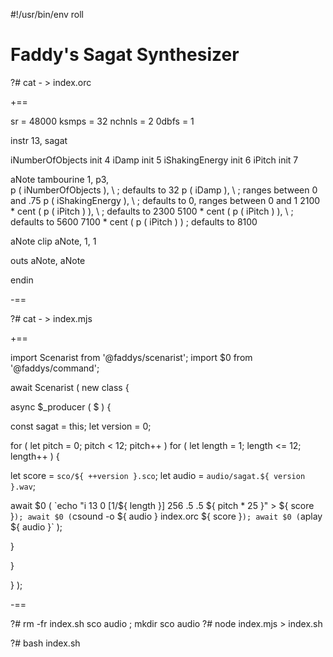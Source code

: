 #!/usr/bin/env roll

# Faddy's Sagat Synthesizer

?# cat - > index.orc

+==

sr = 48000
ksmps = 32
nchnls = 2
0dbfs = 1

instr 13, sagat

iNumberOfObjects init 4
iDamp init 5
iShakingEnergy init 6
iPitch init 7

aNote tambourine 1, p3, \
p ( iNumberOfObjects ), \ ; defaults to 32
p ( iDamp ), \ ; ranges between 0 and .75
p ( iShakingEnergy ), \ ; defaults to 0, ranges between 0 and 1
2100 * cent ( p ( iPitch ) ), \ ; defaults to 2300
5100 * cent ( p ( iPitch ) ), \ ; defaults to 5600
7100 * cent ( p ( iPitch ) ) ; defaults to 8100

aNote clip aNote, 1, 1

outs aNote, aNote

endin

-==

?# cat - > index.mjs

+==

import Scenarist from '@faddys/scenarist';
import $0 from '@faddys/command';

await Scenarist ( new class {

async $_producer ( $ ) {

const sagat = this;
let version = 0;

for ( let pitch = 0; pitch < 12; pitch++ )
for ( let length = 1; length <= 12; length++ ) {

let score = `sco/${ ++version }.sco`;
let audio = `audio/sagat.${ version }.wav`;

await $0 ( `echo "i 13 0 [1/${ length }] 256 .5 .5 ${ pitch * 25 }" > ${ score }` );
await $0 ( `csound -o ${ audio } index.orc ${ score }` );
await $0 ( `aplay ${ audio }` );

}

}

} );

-==

?# rm -fr index.sh sco audio ; mkdir sco audio
?# node index.mjs > index.sh

?# bash index.sh
